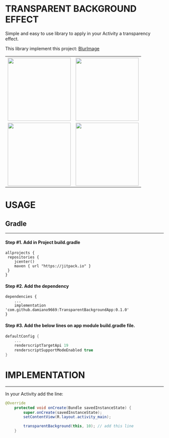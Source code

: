 # TRANSPARENT BACKGROUND EFFECT

Simple and easy to use library to apply in your Activity a transparency effect.

This library implement this project: [BlurImage](https://github.com/sparrow007/BlurImage)

<table style="width:100%">
  <tr>
    <th><img src="https://circleforcerevenge.altervista.org/GitHubImages/transparentbackground/Screenshot_20190912-170115.png" width="200"></th>
    <th><img src="https://circleforcerevenge.altervista.org/GitHubImages/transparentbackground/Screenshot_20190912-170100.png" width="200"></th>
  </tr>
  <tr>
    <td><img src="https://circleforcerevenge.altervista.org/GitHubImages/transparentbackground/Screenshot_20190912-170139.png" width="200"></td>
    <td><img src="https://circleforcerevenge.altervista.org/GitHubImages/transparentbackground/Screenshot_20190912-170206.png" width="200"></td>
  </tr>
</table>


# USAGE
 
## Gradle
------

#### Step #1. Add in Project build.gradle

```
allprojects {
 repositories {
    jcenter()
    maven { url "https://jitpack.io" }
 }
}
```

#### Step #2. Add the dependency

```
dependencies {
    ...
    implementation 'com.github.damiano9669:TransparentBackgroundApp:0.1.0'
}
```

#### Step #3. Add the below lines on app module build.gradle file.

```groovy
defaultConfig {
    ...
    renderscriptTargetApi 19
    renderscriptSupportModeEnabled true
}
```

# IMPLEMENTATION
----
In your Activity add the line:

```java
@Override
    protected void onCreate(Bundle savedInstanceState) {
        super.onCreate(savedInstanceState);
        setContentView(R.layout.activity_main);

        transparentBackground(this, 10); // add this line
    }
```
